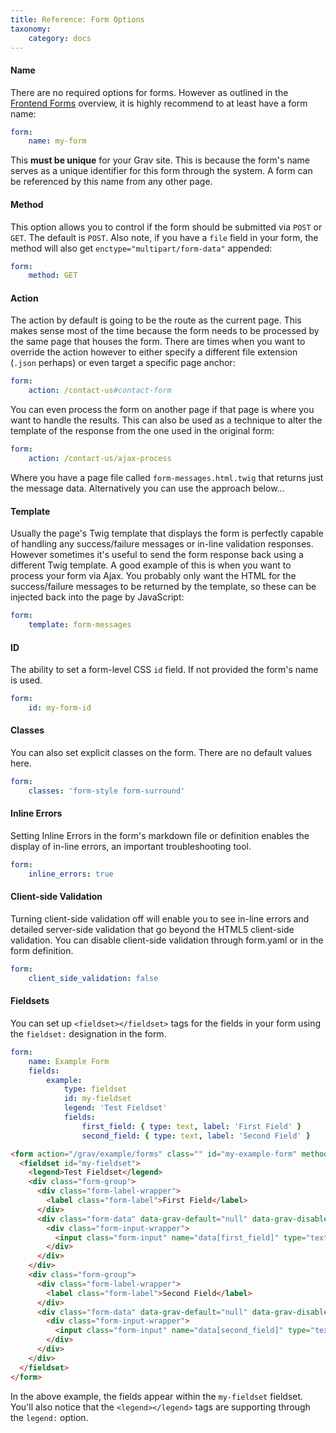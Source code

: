 ```yaml
---
title: Reference: Form Options
taxonomy:
    category: docs
---
```



#### Name

There are no required options for forms.  However as outlined in the [Frontend Forms](../../forms) overview, it is highly recommend to at least have a form name:

```yaml
form:
    name: my-form
```

This **must be unique** for your Grav site. This is because the form's name serves as a unique identifier for this form through the system.  A form can be referenced by this name from any other page.

#### Method

This option allows you to control if the form should be submitted via `POST` or `GET`.  The default is `POST`.  Also note, if you have a `file` field in your form, the method will also get `enctype="multipart/form-data"` appended:

```yaml
form:
    method: GET
```


#### Action

The action by default is going to be the route as the current page.  This makes sense most of the time because the form needs to be processed by the same page that houses the form.  There are times when you want to override the action however to either specify a different file extension (`.json` perhaps) or even target a specific page anchor:

```yaml
form:
    action: /contact-us#contact-form
```

You can even process the form on another page if that page is where you want to handle the results.  This can also be used as a technique to alter the template of the response from the one used in the original form:

```yaml
form:
    action: /contact-us/ajax-process
```

Where you have a page file called `form-messages.html.twig` that returns just the message data.  Alternatively you can use the approach below...

#### Template

Usually the page's Twig template that displays the form is perfectly capable of handling any success/failure messages or in-line validation responses.  However sometimes it's useful to send the form response back using a different Twig template.  A good example of this is when you want to process your form via Ajax.  You probably only want the HTML for the success/failure messages to be returned by the template, so these can be injected back into the page by JavaScript:

```yaml
form:
    template: form-messages
```

#### ID

The ability to set a form-level CSS `id` field. If not provided the form's name is used.

```yaml
form:
    id: my-form-id
```

#### Classes

You can also set explicit classes on the form.  There are no default values here.

```yaml
form:
    classes: 'form-style form-surround'
```

#### Inline Errors

Setting Inline Errors in the form's markdown file or definition enables the display of in-line errors, an important troubleshooting tool.

```yaml
form:
    inline_errors: true
```

#### Client-side Validation

Turning client-side validation off will enable you to see in-line errors and detailed server-side validation that go beyond the HTML5 client-side validation. You can disable client-side validation through form.yaml or in the form definition.

```yaml
form:
    client_side_validation: false
```

#### Fieldsets

You can set up `<fieldset></fieldset>` tags for the fields in your form using the `fieldset:` designation in the form.

```yaml
form:
    name: Example Form
    fields:
        example:
            type: fieldset
            id: my-fieldset
            legend: 'Test Fieldset'
            fields:
                first_field: { type: text, label: 'First Field' }
                second_field: { type: text, label: 'Second Field' }
```

```html
<form action="/grav/example/forms" class="" id="my-example-form" method="post" name="Example Form">
  <fieldset id="my-fieldset">
    <legend>Test Fieldset</legend>
    <div class="form-group">
      <div class="form-label-wrapper">
        <label class="form-label">First Field</label>
      </div>
      <div class="form-data" data-grav-default="null" data-grav-disabled="true" data-grav-field="text">
        <div class="form-input-wrapper">
          <input class="form-input" name="data[first_field]" type="text" value="">
        </div>
      </div>
    </div>
    <div class="form-group">
      <div class="form-label-wrapper">
        <label class="form-label">Second Field</label>
      </div>
      <div class="form-data" data-grav-default="null" data-grav-disabled="true" data-grav-field="text">
        <div class="form-input-wrapper">
          <input class="form-input" name="data[second_field]" type="text" value="">
        </div>
      </div>
    </div>
  </fieldset>
</form>
```

In the above example, the fields appear within the `my-fieldset` fieldset. You'll also notice that the `<legend></legend>` tags are supporting through the `legend:` option.